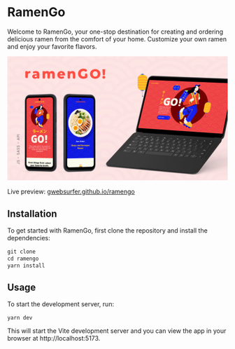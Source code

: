 # RamenGo

Welcome to RamenGo, your one-stop destination for creating and ordering delicious ramen from the comfort of your home. Customize your own ramen and enjoy your favorite flavors.

<img src="./public/thumb.png" alt="RamenGo"><br>

Live preview: [gwebsurfer.github.io/ramengo](https://gwebsurfer.github.io/ramengo)

## Installation

To get started with RamenGo, first clone the repository and install the dependencies:

```
git clone
cd ramengo
yarn install
```

## Usage

To start the development server, run:

```
yarn dev
```

This will start the Vite development server and you can view the app in your browser at http://localhost:5173.

